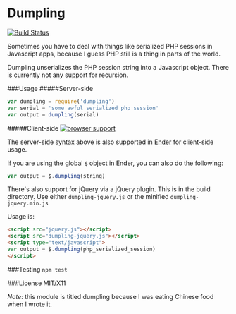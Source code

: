 Dumpling
========

[![Build Status](https://secure.travis-ci.org/st-luke/dumpling.png)](http://travis-ci.org/st-luke/dumpling)

Sometimes you have to deal with things like serialized PHP sessions in
Javascript apps, because I guess PHP still is a thing in parts of the world.

Dumpling unserializes the PHP session string into a Javascript object. 
There is currently not any support for recursion.

###Usage
#####Server-side
```javascript
var dumpling = require('dumpling')
var serial = 'some awful serialized php session'
var output = dumpling(serial)
```

#####Client-side
[![browser support](http://ci.testling.com/st-luke/dumpling.png)](http://ci.testling.com/st-luke/dumpling)

The server-side syntax above is also supported in [Ender](https://github.com/ender-js) for client-side usage.

If you are using the global `$` object in Ender, you can also do the following:

```javascript
var output = $.dumpling(string)
```

There's also support for jQuery via a jQuery plugin. This is in the build
directory. Use either `dumpling-jquery.js` or the minified `dumpling-jquery.min.js`

Usage is:

```html
<script src="jquery.js"></script>
<script src="dumpling-jquery.js"></script>
<script type="text/javascript">
var output = $.dumpling(php_serialized_session)
</script>
```

###Testing
`npm test`

###License
MIT/X11

*Note*: this module is titled dumpling because I was eating Chinese food when I wrote it.
